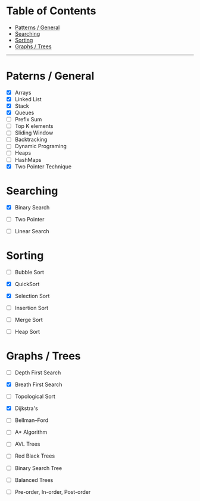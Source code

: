 
# Table of Contents
- [Patterns / General](#paterns--general)
- [Searching](#searching)
- [Sorting](#sorting)
- [Graphs / Trees](#graphs--trees)




--- 

# Paterns / General
- [x] Arrays
- [x] Linked List
- [x] Stack
- [x] Queues
- [ ] Prefix Sum
- [ ] Top K elements
- [ ] Sliding Window
- [ ] Backtracking
- [ ] Dynamic Programing
- [ ] Heaps
- [ ] HashMaps
- [x] Two Pointer Technique

# Searching 
- [x] Binary Search
- [ ] Two Pointer
- [ ] Linear Search


# Sorting
- [ ] Bubble Sort
- [x] QuickSort
- [x] Selection Sort
- [ ] Insertion Sort
- [ ] Merge Sort
- [ ] Heap Sort



# Graphs / Trees
- [ ] Depth First Search
- [x] Breath First Search
- [ ] Topological Sort 
- [x] Dijkstra's 
- [ ] Bellman–Ford
- [ ] A* Algorithm



- [ ] AVL Trees
- [ ] Red Black Trees
- [ ] Binary Search Tree
- [ ] Balanced Trees
- [ ] Pre-order, In-order, Post-order
